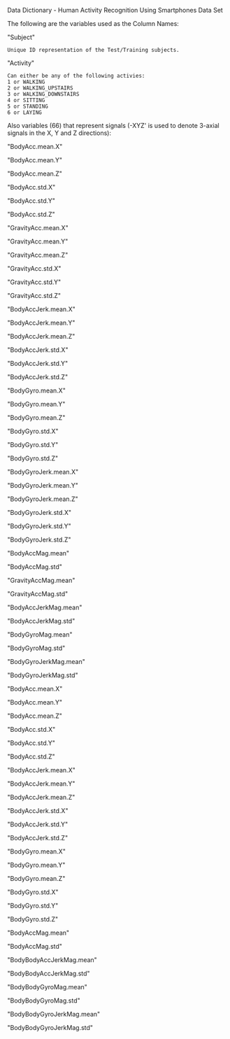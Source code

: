 Data Dictionary - Human Activity Recognition Using Smartphones Data Set

The following are the variables used as the Column Names:

"Subject"

    Unique ID representation of the Test/Training subjects.
    
"Activity"

    Can either be any of the following activies:
    1 or WALKING
    2 or WALKING_UPSTAIRS
    3 or WALKING_DOWNSTAIRS
    4 or SITTING
    5 or STANDING
    6 or LAYING

Also variables (66) that represent signals (-XYZ' is used to denote 3-axial signals in the X, Y and Z directions):

  "BodyAcc.mean.X"
  
  "BodyAcc.mean.Y"
  
  "BodyAcc.mean.Z"
  
  "BodyAcc.std.X"

  "BodyAcc.std.Y"

  "BodyAcc.std.Z"

  "GravityAcc.mean.X"

  "GravityAcc.mean.Y"

  "GravityAcc.mean.Z"

  "GravityAcc.std.X"

  "GravityAcc.std.Y"

  "GravityAcc.std.Z"

  "BodyAccJerk.mean.X"

  "BodyAccJerk.mean.Y"

  "BodyAccJerk.mean.Z"

  "BodyAccJerk.std.X"

  "BodyAccJerk.std.Y"

  "BodyAccJerk.std.Z"

  "BodyGyro.mean.X"

  "BodyGyro.mean.Y"

  "BodyGyro.mean.Z"

  "BodyGyro.std.X"

  "BodyGyro.std.Y"

  "BodyGyro.std.Z"

  "BodyGyroJerk.mean.X"

  "BodyGyroJerk.mean.Y"

  "BodyGyroJerk.mean.Z"

  "BodyGyroJerk.std.X"

  "BodyGyroJerk.std.Y"

  "BodyGyroJerk.std.Z"

  "BodyAccMag.mean"

  "BodyAccMag.std"

  "GravityAccMag.mean"

  "GravityAccMag.std"

  "BodyAccJerkMag.mean"

  "BodyAccJerkMag.std"

  "BodyGyroMag.mean"

  "BodyGyroMag.std"

  "BodyGyroJerkMag.mean"

  "BodyGyroJerkMag.std"

  "BodyAcc.mean.X"

  "BodyAcc.mean.Y"

  "BodyAcc.mean.Z"

  "BodyAcc.std.X"

  "BodyAcc.std.Y"

  "BodyAcc.std.Z"

  "BodyAccJerk.mean.X"

  "BodyAccJerk.mean.Y"

  "BodyAccJerk.mean.Z"

  "BodyAccJerk.std.X"

  "BodyAccJerk.std.Y"
 
  "BodyAccJerk.std.Z"

  "BodyGyro.mean.X"

  "BodyGyro.mean.Y"

  "BodyGyro.mean.Z"

  "BodyGyro.std.X"

  "BodyGyro.std.Y"

  "BodyGyro.std.Z"

  "BodyAccMag.mean"

  "BodyAccMag.std"

  "BodyBodyAccJerkMag.mean"

  "BodyBodyAccJerkMag.std"

  "BodyBodyGyroMag.mean"

  "BodyBodyGyroMag.std"

  "BodyBodyGyroJerkMag.mean"

  "BodyBodyGyroJerkMag.std"

